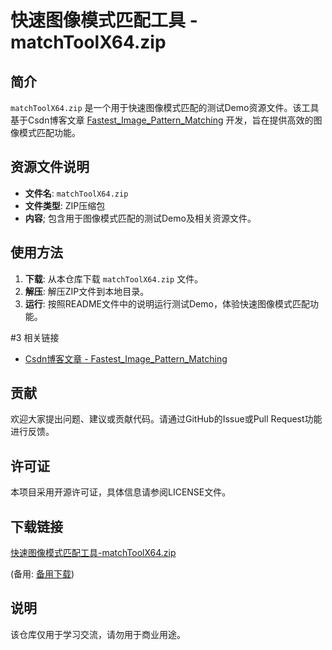 # 快速图像模式匹配工具 - matchToolX64.zip

## 简介

`matchToolX64.zip` 是一个用于快速图像模式匹配的测试Demo资源文件。该工具基于Csdn博客文章 [Fastest_Image_Pattern_Matching](https://blog.csdn.net/qiangpi6057/article/details/12854772) 开发，旨在提供高效的图像模式匹配功能。

## 资源文件说明

- **文件名**: `matchToolX64.zip`
- **文件类型**: ZIP压缩包
- **内容**; 包含用于图像模式匹配的测试Demo及相关资源文件。

## 使用方法

1. **下载**: 从本仓库下载 `matchToolX64.zip` 文件。
2. **解压**: 解压ZIP文件到本地目录。
3. **运行**: 按照README文件中的说明运行测试Demo，体验快速图像模式匹配功能。

#3 相关链接

- [Csdn博客文章 - Fastest_Image_Pattern_Matching](https://blog.csdn.net/qiangpi6057/article/details/12854772)

## 贡献

欢迎大家提出问题、建议或贡献代码。请通过GitHub的Issue或Pull Request功能进行反馈。

## 许可证

本项目采用开源许可证，具体信息请参阅LICENSE文件。

## 下载链接
[快速图像模式匹配工具-matchToolX64.zip](https://pan.quark.cn/s/4459111956fd) 

(备用: [备用下载](https://pan.baidu.com/s/1MJMhLJ3PFavPPhCktD943Q?pwd=1234))

## 说明

该仓库仅用于学习交流，请勿用于商业用途。
